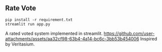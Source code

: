 ## Rate Vote

```
pip install -r requirement.txt
streamlit run app.py
```

A rated voted system implemented in streamlit.
https://github.com/user-attachments/assets/aa32cf98-63b4-4a14-bc6c-3bb53b454006
Inspired by Veritasium.
